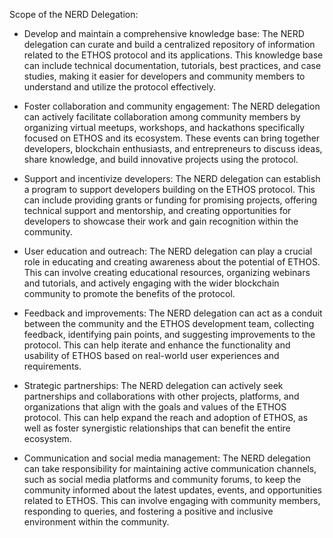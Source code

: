Scope of the NERD Delegation:
- Develop and maintain a comprehensive knowledge base: The NERD delegation can curate and build a centralized repository of information related to the ETHOS protocol and its applications. This knowledge base can include technical documentation, tutorials, best practices, and case studies, making it easier for developers and community members to understand and utilize the protocol effectively.

- Foster collaboration and community engagement: The NERD delegation can actively facilitate collaboration among community members by organizing virtual meetups, workshops, and hackathons specifically focused on ETHOS and its ecosystem. These events can bring together developers, blockchain enthusiasts, and entrepreneurs to discuss ideas, share knowledge, and build innovative projects using the protocol.

- Support and incentivize developers: The NERD delegation can establish a program to support developers building on the ETHOS protocol. This can include providing grants or funding for promising projects, offering technical support and mentorship, and creating opportunities for developers to showcase their work and gain recognition within the community.

- User education and outreach: The NERD delegation can play a crucial role in educating and creating awareness about the potential of ETHOS. This can involve creating educational resources, organizing webinars and tutorials, and actively engaging with the wider blockchain community to promote the benefits of the protocol.

- Feedback and improvements: The NERD delegation can act as a conduit between the community and the ETHOS development team, collecting feedback, identifying pain points, and suggesting improvements to the protocol. This can help iterate and enhance the functionality and usability of ETHOS based on real-world user experiences and requirements.

- Strategic partnerships: The NERD delegation can actively seek partnerships and collaborations with other projects, platforms, and organizations that align with the goals and values of the ETHOS protocol. This can help expand the reach and adoption of ETHOS, as well as foster synergistic relationships that can benefit the entire ecosystem.

- Communication and social media management: The NERD delegation can take responsibility for maintaining active communication channels, such as social media platforms and community forums, to keep the community informed about the latest updates, events, and opportunities related to ETHOS. This can involve engaging with community members, responding to queries, and fostering a positive and inclusive environment within the community.